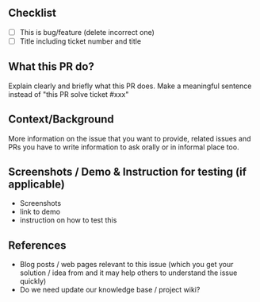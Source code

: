 ## Checklist
- [ ] This is bug/feature (delete incorrect one)
- [ ] Title including ticket number and title

## What this PR do?
Explain clearly and briefly what this PR does. Make a meaningful sentence instead of "this PR solve ticket #xxx"

## Context/Background
More information on the issue that you want to provide, related issues and PRs you have to write information to ask orally or in informal place too.

## Screenshots / Demo & Instruction for testing (if applicable)
- Screenshots
- link to demo
- instruction on how to test this

## References
- Blog posts / web pages relevant to this issue (which you get your solution / idea from and it may help others to understand the issue quickly)
- Do we need update our knowledge base / project wiki?
